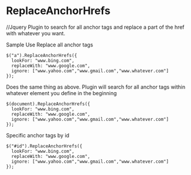 # ReplaceAnchorHrefs
//Jquery Plugin to search for all anchor tags and replace a part of the href with whatever you want.

Sample Use
Replace all anchor tags


```
$("a").ReplaceAnchorHrefs({
  lookFor: "www.bing.com",
  replaceWith: "www.google.com",
  ignore: ["www.yahoo.com","www.gmail.com","www.whatever.com"]
});
```

Does the same thing as above.
Plugin will search for all anchor tags within whatever element you define in the beginning

```
$(document).ReplaceAnchorHrefs({
  lookFor: "www.bing.com",
  replaceWith: "www.google.com",
  ignore: ["www.yahoo.com","www.gmail.com","www.whatever.com"]
});
```

Specific anchor tags by id
```
$("#id").ReplaceAnchorHrefs({
  lookFor: "www.bing.com",
  replaceWith: "www.google.com",
  ignore: ["www.yahoo.com","www.gmail.com","www.whatever.com"]
});
```
